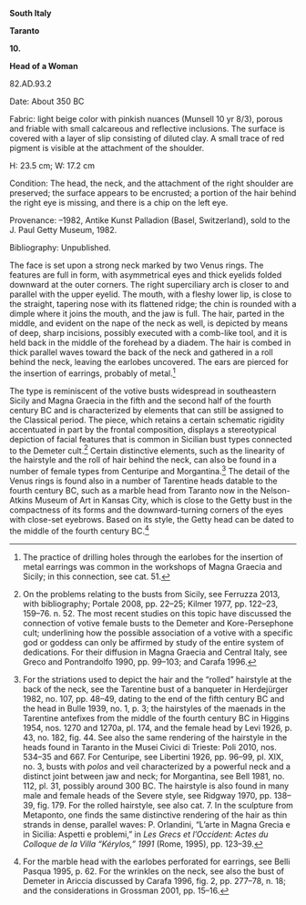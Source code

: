 **South Italy**

**Taranto**

**10.**

**Head of a Woman**

82.AD.93.2

<span class="smcaps">Date:</span> About <span
class="smcaps">350 BC</span>

<span class="smcaps">Fabric</span>: light beige color
with pinkish nuances (Munsell 10 yr 8/3), porous and friable with small
calcareous and reflective inclusions. The surface is covered with a
layer of slip consisting of diluted clay. A small trace of red pigment
is visible at the attachment of the shoulder.

H: 23.5 cm; W: 17.2 cm

<span class="smcaps">Condition:</span> The head, the
neck, and the attachment of the right shoulder are preserved; the
surface appears to be encrusted; a portion of the hair behind the right
eye is missing, and there is a chip on the left eye.

<span class="smcaps">Provenance</span>: –1982, Antike
Kunst Palladion (Basel, Switzerland), sold to the J. Paul Getty Museum,
1982.

<span class="smcaps">Bibliography:</span> Unpublished.

The face is set upon a strong neck marked by two Venus rings. The
features are full in form, with asymmetrical eyes and thick eyelids
folded downward at the outer corners. The right superciliary arch is
closer to and parallel with the upper eyelid. The mouth, with a fleshy
lower lip, is close to the straight, tapering nose with its flattened
ridge; the chin is rounded with a dimple where it joins the mouth, and
the jaw is full. The hair, parted in the middle, and evident on the nape
of the neck as well, is depicted by means of deep, sharp incisions,
possibly executed with a comb-like tool, and it is held back in the
middle of the forehead by a diadem. The hair is combed in thick parallel
waves toward the back of the neck and gathered in a roll behind the
neck, leaving the earlobes uncovered. The ears are pierced for the
insertion of earrings, probably of metal.[^1]

The type is reminiscent of the votive busts widespread in southeastern
Sicily and Magna Graecia in the fifth and the second half of the fourth
century <span class="smcaps">BC</span> and is
characterized by elements that can still be assigned to the Classical
period. The piece, which retains a certain schematic rigidity
accentuated in part by the frontal composition, displays a stereotypical
depiction of facial features that is common in Sicilian bust types
connected to the Demeter cult.[^2] Certain distinctive elements, such as
the linearity of the hairstyle and the roll of hair behind the neck, can
also be found in a number of female types from Centuripe and
Morgantina.[^3] The detail of the Venus rings is found also in a number
of Tarentine heads datable to the fourth century <span
class="smcaps">BC</span>, such as a marble head from
Taranto now in the Nelson-Atkins Museum of Art in Kansas City, which is
close to the Getty bust in the compactness of its forms and the
downward-turning corners of the eyes with close-set eyebrows. Based on
its style, the Getty head can be dated to the middle of the fourth
century <span class="smcaps">BC.</span>[^4]

[^1]: The practice of drilling holes through the earlobes for the
    insertion of metal earrings was common in the workshops of Magna
    Graecia and Sicily; in this connection, see cat. 51.

[^2]: On the problems relating to the busts from Sicily, see <span
    class="smcaps">Ferruzza</span> 2013, with
    bibliography; <span class="smcaps">Portale</span>
    2008, pp. 22–25; <span
    class="smcaps">Kilmer</span> 1977, pp. 122–23,
    159–76. n. 52. The most recent studies on this topic have discussed
    the connection of votive female busts to the Demeter and
    Kore-Persephone cult; underlining how the possible association of a
    votive with a specific god or goddess can only be affirmed by study
    of the entire system of dedications. For their diffusion in Magna
    Graecia and Central Italy, see <span
    class="smcaps">Greco and Pontrandolfo</span> 1990,
    pp. 99–103; and <span class="smcaps">Carafa</span>
    1996.

[^3]: For the striations used to depict the hair and the “rolled”
    hairstyle at the back of the neck, see the Tarentine bust of a
    banqueter in <span
    class="smcaps">Herdejürger</span> 1982, no. 107,
    pp. 48–49, dating to the end of the fifth century <span
    class="smcaps">BC</span> and the head in <span
    class="smcaps">Bulle</span> 1939, no. 1, p. 3; the
    hairstyles of the maenads in the Tarentine antefixes from the middle
    of the fourth century <span
    class="smcaps">BC</span> in <span
    class="smcaps">Higgins</span> 1954, nos. 1270 and
    1270a, pl. 174, and the female head by <span
    class="smcaps">Levi</span> 1926, p. 43, no. 182,
    fig. 44. See also the same rendering of the hairstyle in the heads
    found in Taranto in the Musei Civici di Trieste: <span
    class="smcaps">Poli</span> 2010, nos. 534–35 and
    667. For Centuripe, see <span
    class="smcaps">Libertini</span> 1926, pp. 96–99,
    pl. XIX, no. 3, busts with *polos* and veil characterized by a
    powerful neck and a distinct joint between jaw and neck; for
    Morgantina, see <span class="smcaps">Bell</span>
    1981, no. 112, pl. 31, possibly around 300 <span
    class="smcaps">BC.</span> The hairstyle is also
    found in many male and female heads of the Severe style, see <span
    class="smcaps">Ridgway</span> 1970, pp. 138–39,
    fig. 179. For the rolled hairstyle, see also cat. 7. In the
    sculpture from Metaponto, one finds the same distinctive rendering
    of the hair as thin strands in dense, parallel waves: P. Orlandini,
    “L’arte in Magna Grecia e in Sicilia: Aspetti e problemi,” in *Les
    Grecs et l’Occident:* *Actes du Colloque de la Villa “Kérylos,”
    1991* (Rome, 1995), pp. 123–39.

[^4]: For the marble head with the earlobes perforated for earrings, see
    <span class="smcaps">Belli Pasqua</span> 1995, p.
    62. For the wrinkles on the neck, see also the bust of Demeter in
    Ariccia discussed by <span
    class="smcaps">Carafa</span> 1996, fig. 2, pp.
    277–78, n. 18; and the considerations in <span
    class="smcaps">Grossman</span> 2001, pp. 15–16.
